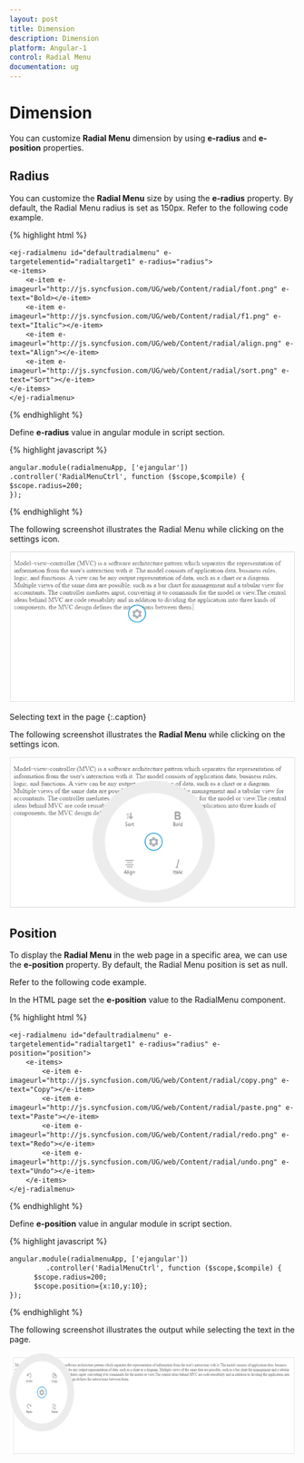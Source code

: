 ```yaml
---
layout: post
title: Dimension
description: Dimension
platform: Angular-1
control: Radial Menu
documentation: ug
---
```


# Dimension

You can customize **Radial Menu** dimension by using **e-radius** and **e-position** properties.

## Radius

You can customize the **Radial Menu** size by using the **e-radius** property. By default, the Radial Menu radius is set as 150px. Refer to the following code example.

{% highlight html %}

    <ej-radialmenu id="defaultradialmenu" e-targetelementid="radialtarget1" e-radius="radius">
    <e-items>
        <e-item e-imageurl="http://js.syncfusion.com/UG/web/Content/radial/font.png" e-text="Bold></e-item>
        <e-item e-imageurl="http://js.syncfusion.com/UG/web/Content/radial/f1.png" e-text="Italic"></e-item>
        <e-item e-imageurl="http://js.syncfusion.com/UG/web/Content/radial/align.png" e-text="Align"></e-item>
        <e-item e-imageurl="http://js.syncfusion.com/UG/web/Content/radial/sort.png" e-text="Sort"></e-item>
    </e-items>
    </ej-radialmenu>

{% endhighlight %}

Define **e-radius** value in angular module in script section.
    
{% highlight javascript %}

    angular.module(radialmenuApp, ['ejangular'])
    .controller('RadialMenuCtrl', function ($scope,$compile) {
    $scope.radius=200;
    });

{% endhighlight %}

The following screenshot illustrates the Radial Menu while clicking on the settings icon.

![](dimension-images\dimension_img1.png)

Selecting text in the page
{:.caption}



The following screenshot illustrates the **Radial Menu** while clicking on the settings icon.

![](dimension-images\dimension_img2.png)

## Position 

To display the **Radial Menu** in the web page in a specific area, we can use the **e-position** property. By default, the Radial Menu position is set as null.

Refer to the following code example.

In the HTML page set the **e-position** value to the RadialMenu component.

{% highlight html %}

    <ej-radialmenu id="defaultradialmenu" e-targetelementid="radialtarget1" e-radius="radius" e-position="position">
        <e-items>
            <e-item e-imageurl="http://js.syncfusion.com/UG/web/Content/radial/copy.png" e-text="Copy"></e-item>
            <e-item e-imageurl="http://js.syncfusion.com/UG/web/Content/radial/paste.png" e-text="Paste"></e-item>
            <e-item e-imageurl="http://js.syncfusion.com/UG/web/Content/radial/redo.png" e-text="Redo"></e-item>
            <e-item e-imageurl="http://js.syncfusion.com/UG/web/Content/radial/undo.png" e-text="Undo"></e-item>
        </e-items>
    </ej-radialmenu>

{% endhighlight %}

Define **e-position** value in angular module in script section.
    
{% highlight javascript %}

    angular.module(radialmenuApp, ['ejangular'])
             .controller('RadialMenuCtrl', function ($scope,$compile) {
          $scope.radius=200;
          $scope.position={x:10,y:10};
    });

{% endhighlight %}

The following screenshot illustrates the output while selecting the text in the page.

![](dimension-images\dimension_img4.png)






